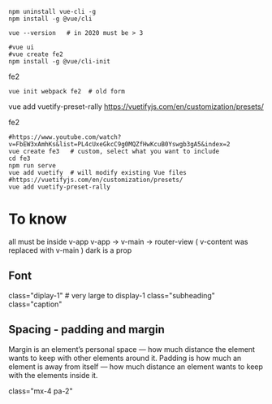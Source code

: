 

~~~
npm uninstall vue-cli -g
npm install -g @vue/cli

vue --version   # in 2020 must be > 3

#vue ui
#vue create fe2
npm install -g @vue/cli-init

~~~

fe2
~~~
vue init webpack fe2  # old form
~~~



vue add vuetify-preset-rally
https://vuetifyjs.com/en/customization/presets/


fe2
~~~
#https://www.youtube.com/watch?v=FbEW3xAmhKs&list=PL4cUxeGkcC9g0MQZfHwKcuB0Yswgb3gA5&index=2
vue create fe3   # custom, select what you want to include
cd fe3
npm run serve
vue add vuetify  # will modify existing Vue files
#https://vuetifyjs.com/en/customization/presets/
vue add vuetify-preset-rally
~~~

# To know

all must be inside v-app
v-app -> v-main -> router-view        ( v-content was replaced with v-main )
dark is a prop

## Font

class="diplay-1" # very large to display-1
class="subheading"
class="caption"

## Spacing - padding and margin

Margin is an element’s personal space — how much distance the element wants to keep with other elements around it.
Padding is how much an element is away from itself — how much distance an element wants to keep with the elements inside it.

class="mx-4 pa-2"




